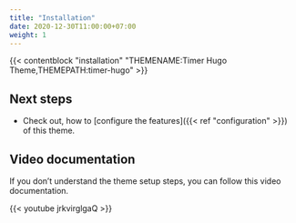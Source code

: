 ```yaml
---
title: "Installation"
date: 2020-12-30T11:00:00+07:00
weight: 1
---
```


{{< contentblock "installation" "THEMENAME:Timer Hugo Theme,THEMEPATH:timer-hugo" >}}

## Next steps

- Check out, how to [configure the features]({{< ref "configuration" >}}) of this theme.

## Video documentation

If you don’t understand the theme setup steps, you can follow this video documentation.

{{< youtube jrkvirglgaQ >}}
